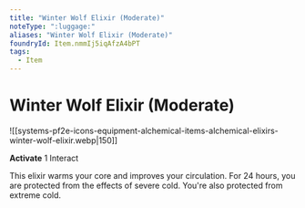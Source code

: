 ```yaml
---
title: "Winter Wolf Elixir (Moderate)"
noteType: ":luggage:"
aliases: "Winter Wolf Elixir (Moderate)"
foundryId: Item.nmmIj5iqAfzA4bPT
tags:
  - Item
---
```


# Winter Wolf Elixir (Moderate)
![[systems-pf2e-icons-equipment-alchemical-items-alchemical-elixirs-winter-wolf-elixir.webp|150]]

**Activate** 1 Interact

This elixir warms your core and improves your circulation. For 24 hours, you are protected from the effects of severe cold. You're also protected from extreme cold.
